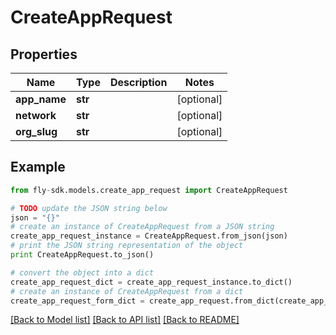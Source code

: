 # CreateAppRequest


## Properties
Name | Type | Description | Notes
------------ | ------------- | ------------- | -------------
**app_name** | **str** |  | [optional] 
**network** | **str** |  | [optional] 
**org_slug** | **str** |  | [optional] 

## Example

```python
from fly-sdk.models.create_app_request import CreateAppRequest

# TODO update the JSON string below
json = "{}"
# create an instance of CreateAppRequest from a JSON string
create_app_request_instance = CreateAppRequest.from_json(json)
# print the JSON string representation of the object
print CreateAppRequest.to_json()

# convert the object into a dict
create_app_request_dict = create_app_request_instance.to_dict()
# create an instance of CreateAppRequest from a dict
create_app_request_form_dict = create_app_request.from_dict(create_app_request_dict)
```
[[Back to Model list]](../README.md#documentation-for-models) [[Back to API list]](../README.md#documentation-for-api-endpoints) [[Back to README]](../README.md)



